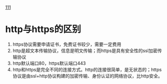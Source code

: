 [111](https://baijiahao.baidu.com/s?id=1629455363537331894&wfr=spider&for=pc)
# http与https的区别
1. https协议需要申请证书，免费证书较少，需要一定费用
2. http是超文本传输协议，信息是明文传输；而https是具有安全性的ssl加密传输协议
3. http默认端口80，https默认端口443
4. http和https是完全不同的连接方式。http的连接很简单，是无状态的；https协议是由ssl+http协议构建的加密传输、身份认证的网络协议，比http安全。